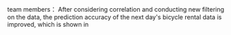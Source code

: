 team members：
After considering correlation and conducting new filtering on the data, the prediction accuracy of the next day's bicycle rental data is improved, which is shown in 
